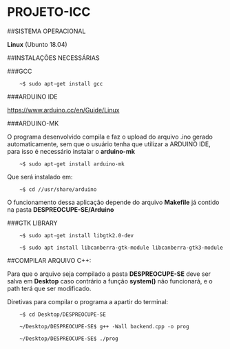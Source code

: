# PROJETO-ICC

##SISTEMA OPERACIONAL

**Linux** (Ubunto 18.04)


##INSTALAÇÕES NECESSÁRIAS

###GCC

		~$ sudo apt-get install gcc


###ARDUINO IDE

https://www.arduino.cc/en/Guide/Linux

###ARDUINO-MK

O programa desenvolvido compila e faz o upload do arquivo .ino gerado automaticamente, sem que o usuário tenha que utilizar a ARDUINO IDE, para isso é necessário instalar o **arduino-mk** 


		~$ sudo apt-get install arduino-mk

Que será instalado em:

		~$ cd //usr/share/arduino

O funcionamento dessa aplicação depende do arquivo **Makefile** já contido na pasta **DESPREOCUPE-SE/Arduino**


###GTK LIBRARY

		~$ sudo apt-get install libgtk2.0-dev

		~$ sudo apt install libcanberra-gtk-module libcanberra-gtk3-module


##COMPILAR ARQUIVO C++:

Para que o arquivo seja compilado a pasta **DESPREOCUPE-SE** deve ser salva em **Desktop** caso contrário a função **system()** não funcionará, e o path terá que ser modificado.

Diretivas para compilar o programa a apartir do terminal:

		~$ cd Desktop/DESPREOCUPE-SE
		
		~/Desktop/DESPREOCUPE-SE$ g++ -Wall backend.cpp -o prog

		~/Desktop/DESPREOCUPE-SE$ ./prog


